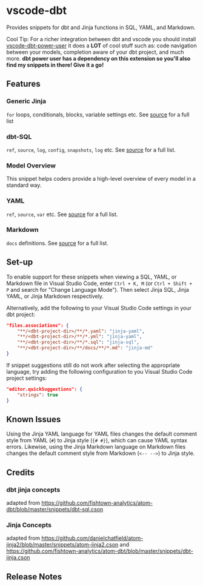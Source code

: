 # vscode-dbt

Provides snippets for dbt and Jinja functions in SQL, YAML, and Markdown.

Cool Tip: For a richer integration between dbt and vscode you should install [vscode-dbt-power-user](https://marketplace.visualstudio.com/items?itemName=innoverio.vscode-dbt-power-user) it does a **LOT** of cool stuff such as: code navigation between your models, completion aware of your dbt project, and much more. **dbt power user has a dependency on this extension so you'll also find my snippets in there! Give it a go!**

## Features

### Generic Jinja

`for` loops, conditionals, blocks, variable settings etc. See [source](./snippets/snippets_sql.json) for a full list

### dbt-SQL

`ref`, `source`, `log`, `config`, `snapshots`, `log` etc. See [source](./snippets/snippets_sql.json) for a full list.

### Model Overview

This snippet helps coders provide a high-level overview of every model in a standard way.

### YAML

`ref`, `source`, `var` etc. See [source](./snippets/snippets_yaml.json) for a full list.

### Markdown

`docs` definitions. See [source](./snippets/snippets_markdown.json) for a full list.

## Set-up

To enable support for these snippets when viewing a SQL, YAML, or Markdown file in Visual Studio Code, enter `Ctrl + K, M` (or `Ctrl + Shift + P` and search for "Change Language Mode").
Then select Jinja SQL, Jinja YAML, or Jinja Markdown respectively.

Alternatively, add the following to your Visual Studio Code settings in your dbt project:

```json
"files.associations": {
    "**/<dbt-project-dir>/**/*.yaml": "jinja-yaml",
    "**/<dbt-project-dir>/**/*.yml": "jinja-yaml",
    "**/<dbt-project-dir>/**/*.sql": "jinja-sql",
    "**/<dbt-project-dir>/**/docs/**/*.md": "jinja-md"
}
```

If snippet suggestions still do not work after selecting the appropriate language, try adding the following configuration to you Visual Studio Code project settings:

```json
"editor.quickSuggestions": {
    "strings": true
}
```

## Known Issues

Using the Jinja YAML language for YAML files changes the default comment style from YAML (`#`) to Jinja style (`{# #}`), which can cause YAML syntax errors.
Likewise, using the Jinja Markdown language on Markdown files changes the default comment style from Markdown (`<-- -->`) to Jinja style.

## Credits

### dbt jinja concepts

adapted from https://github.com/fishtown-analytics/atom-dbt/blob/master/snippets/dbt-sql.cson

### Jinja Concepts

adapted from https://github.com/danielchatfield/atom-jinja2/blob/master/snippets/atom-jinja2.cson
and https://github.com/fishtown-analytics/atom-dbt/blob/master/snippets/dbt-jinja.cson

## Release Notes
